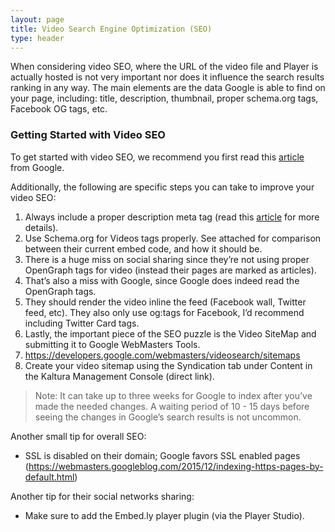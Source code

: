 ```yaml
---
layout: page
title: Video Search Engine Optimization (SEO)
type: header
---
```


When considering video SEO, where the URL of the video file and Player is actually hosted is not very important nor does it influence the search results ranking in any way.
The main elements are the data Google is able to find on your page, including: title, description, thumbnail, proper schema.org tags, Facebook OG tags, etc.

### Getting Started with Video SEO  

To get started with video SEO, we recommend you first read this [article](https://developers.google.com/webmasters/videosearch/intro) from Google.

Additionally, the following are specific steps you can take to improve your video SEO:

1.	Always include a proper description meta tag (read this [article](https://www.site-analyzer.com/en/blog/17-How+to+write+bad+meta+descriptions) for more details). 
2.	Use Schema.org for Videos tags properly. See attached for comparison between their current embed code, and how it should be.
3.	There is a huge miss on social sharing since they’re not using proper OpenGraph tags for video (instead their pages are marked as articles).  
1.	That’s also a miss with Google, since Google does indeed read the OpenGraph tags.
2.	They should render the video inline the feed (Facebook wall, Twitter feed, etc). They also only use og:tags for Facebook, I’d recommend including Twitter Card tags.
4.	Lastly, the important piece of the SEO puzzle is the Video SiteMap and submitting it to Google WebMasters Tools. 
1.	https://developers.google.com/webmasters/videosearch/sitemaps
2.	Create your video sitemap using the Syndication tab under Content in the Kaltura Management Console (direct link).

> Note: It can take up to three weeks for Google to index after you’ve made the needed changes. 
A waiting period of 10 - 15 days before seeing the changes in Google’s search results is not uncommon.


Another small tip for overall SEO:
* SSL is disabled on their domain; Google favors SSL enabled pages (https://webmasters.googleblog.com/2015/12/indexing-https-pages-by-default.html)

Another tip for their social networks sharing:
* Make sure to add the Embed.ly player plugin (via the Player Studio).
